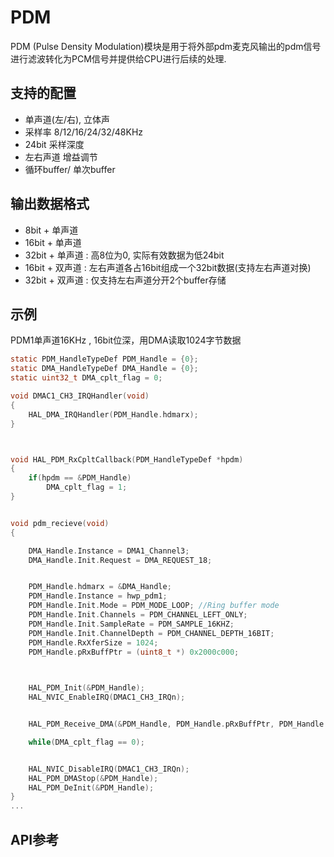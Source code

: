 # PDM

 PDM (Pulse Density Modulation)模块是用于将外部pdm麦克风输出的pdm信号进行滤波转化为PCM信号并提供给CPU进行后续的处理.

## 支持的配置
 - 单声道(左/右), 立体声
 - 采样率 8/12/16/24/32/48KHz
 - 24bit 采样深度
 - 左右声道 增益调节
 - 循环buffer/ 单次buffer


## 输出数据格式
  - 8bit  + 单声道
  - 16bit + 单声道
  - 32bit + 单声道 :  高8位为0, 实际有效数据为低24bit
  - 16bit + 双声道 :  左右声道各占16bit组成一个32bit数据(支持左右声道对换)
  - 32bit + 双声道 :  仅支持左右声道分开2个buffer存储


## 示例
PDM1单声道16KHz   , 16bit位深，用DMA读取1024字节数据

```c
static PDM_HandleTypeDef PDM_Handle = {0};
static DMA_HandleTypeDef DMA_Handle = {0};
static uint32_t DMA_cplt_flag = 0;

void DMAC1_CH3_IRQHandler(void)
{
    HAL_DMA_IRQHandler(PDM_Handle.hdmarx);
}



void HAL_PDM_RxCpltCallback(PDM_HandleTypeDef *hpdm)
{
    if(hpdm == &PDM_Handle)
        DMA_cplt_flag = 1;
}


void pdm_recieve(void)
{

    DMA_Handle.Instance = DMA1_Channel3;
    DMA_Handle.Init.Request = DMA_REQUEST_18;


    PDM_Handle.hdmarx = &DMA_Handle;
    PDM_Handle.Instance = hwp_pdm1;
    PDM_Handle.Init.Mode = PDM_MODE_LOOP; //Ring buffer mode
    PDM_Handle.Init.Channels = PDM_CHANNEL_LEFT_ONLY;
    PDM_Handle.Init.SampleRate = PDM_SAMPLE_16KHZ;
    PDM_Handle.Init.ChannelDepth = PDM_CHANNEL_DEPTH_16BIT;
    PDM_Handle.RxXferSize = 1024;
    PDM_Handle.pRxBuffPtr = (uint8_t *) 0x2000c000;
    


    HAL_PDM_Init(&PDM_Handle);
    HAL_NVIC_EnableIRQ(DMAC1_CH3_IRQn);


    HAL_PDM_Receive_DMA(&PDM_Handle, PDM_Handle.pRxBuffPtr, PDM_Handle.RxXferSize);

    while(DMA_cplt_flag == 0);


    HAL_NVIC_DisableIRQ(DMAC1_CH3_IRQn);
    HAL_PDM_DMAStop(&PDM_Handle);
    HAL_PDM_DeInit(&PDM_Handle);
}
...
```


## API参考
[](../api/hal/pdm.md)

